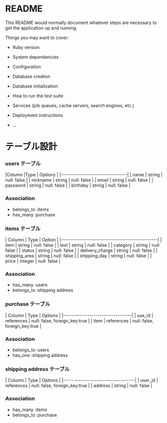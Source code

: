 # README

This README would normally document whatever steps are necessary to get the
application up and running.

Things you may want to cover:

* Ruby version

* System dependencies

* Configuration

* Database creation

* Database initialization

* How to run the test suite

* Services (job queues, cache servers, search engines, etc.)

* Deployment instructions

* ...

# テーブル設計

  ### users テーブル
  |Column    |Type    | Options     |
  |---------------------------------|
  | name     | string | null: false |
  | nickname | string | null: false |
  | email    | string | null: false |
  | password | string | null: false |
  | birthday | string | null: false |

  ### Association
  - belongs_to :items
  - has_many   :purchase

  ### items テーブル
  | Column          | Type           | Option      |
  |------------------------------------------------|
  | item            | string         | null: false |
  | text            | string         | null: false |
  | category        | string         | null: false |
  | status          | string         | null: false |
  | delivery_charge | string         | null: false |
  | shipping_area   | string         | null: false |
  | shipping_day    | string         | null: false |
  | price           | integer        | null: false |

  ### Association
  - has_many :users
  - belongs_to :shipping address

  ### purchase テーブル
  | Column | Type      | Options     |
  |----------------------------------|
  | use_id  | references | null: false, foreign_key:true |
  | item  | references   | null: false, foreign_key:true |

  ### Association
  - belongs_to :users
  - has_one :shipping address
 
  ### shipping address テーブル
  | Column  | Type       | Options     |
  |----- ------------------------------|
  | user_id | references | null: false, foreign_key:true |
  | address | string     | null: false                   |

  ### Association
  - has_many :items
  - belongs_to :purchase